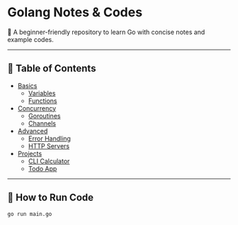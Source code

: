 # Golang Notes & Codes

📌 A beginner-friendly repository to learn Go with concise notes and example codes.

---

## 📖 Table of Contents
- [Basics](basics/README.md)
  - [Variables](basics/variables.md)
  - [Functions](basics/functions.md)
- [Concurrency](concurrency/README.md)
  - [Goroutines](concurrency/goroutines.md)
  - [Channels](concurrency/channels.md)
- [Advanced](advanced/README.md)
  - [Error Handling](advanced/error-handling.md)
  - [HTTP Servers](advanced/http-servers.md)
- [Projects](projects/README.md)
  - [CLI Calculator](projects/cli-calculator/)
  - [Todo App](projects/todo-app/)

---

## 🚀 How to Run Code
```bash
go run main.go
